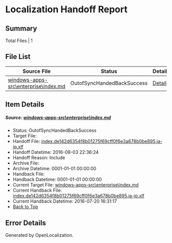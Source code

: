 # <a name='report-top'></a> Localization Handoff Report

## Summary
 Total Files | 1

## File List
 Source File | Status | Details 
 ----------- | ------ | ------- 
 [windows-apps-src\enterprise\index.md](https://github.com/Microsoft/windows-apps/blob/8f4b9e7b1b30beb8974a17af77e4d7138bd8f829/windows-apps-src/enterprise/index.md) | OutofSyncHandedBackSuccess | [Details](#75a7723fb8934a59d44da2f075184dd6bbd85d453416)

## Item Details
##### <a name='75a7723fb8934a59d44da2f075184dd6bbd85d453416'></a> Source: [windows-apps-src\enterprise\index.md](https://github.com/Microsoft/windows-apps/blob/8f4b9e7b1b30beb8974a17af77e4d7138bd8f829/windows-apps-src/enterprise/index.md)
* Status: OutofSyncHandedBackSuccess
* Target File: 
* Handoff File: [index.de142d6354f8b01275f69cff0f6e3a678b0be895.ja-jp.xlf](https://github.com/Microsoft/WDG.handoff/blob/e5353cd81aa5c7f559ccf5a59167f43ccbca0a4a/ol-handoff/Microsoft/windows-apps.ja-jp/master/index.de142d6354f8b01275f69cff0f6e3a678b0be895.ja-jp.xlf)
* Handoff Datetime: 2016-08-03 22:36:24
* Handoff Reason: Include
* Archive File: 
* Archive Datetime: 0001-01-01 00:00:00
* Handback File: 
* Handback Datetime: 0001-01-01 00:00:00
* Current Target File: [windows-apps-src\enterprise\index.md](https://github.com/Microsoft/windows-apps.ja-jp/blob/bb8e3c217182fd3ae9fd7c331e3722f1189b5569/windows-apps-src/enterprise/index.md)
* Current Handback File: [index.de142d6354f8b01275f69cff0f6e3a678b0be895.ja-jp.xlf](https://github.com/Microsoft/WDG.handback/blob/5fbfce34d71b9c9ce97b3692f989d8e628c65b51/ol-handback/Microsoft/windows-apps.ja-jp/master/index.de142d6354f8b01275f69cff0f6e3a678b0be895.ja-jp.xlf)
* Current Handback Datetime: 2016-07-20 16:31:17
* [Back to Top](#report-top)


## Error Details

Generated by OpenLocalization.

